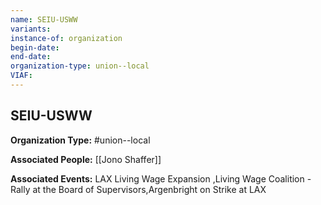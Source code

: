 ```yaml
---
name: SEIU-USWW
variants: 
instance-of: organization
begin-date: 
end-date: 
organization-type: union--local
VIAF: 
---
```

## SEIU-USWW

**Organization Type:** #union--local

**Associated People:** [[Jono Shaffer]]

**Associated Events:** LAX Living Wage Expansion ,Living Wage Coalition - Rally at the Board of Supervisors,Argenbright on Strike at LAX
